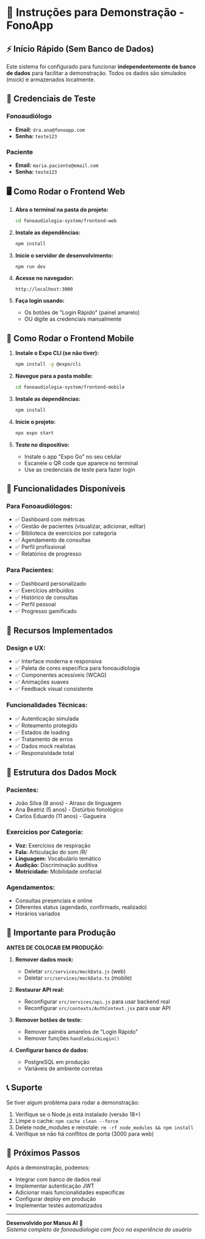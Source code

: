 # 🚀 Instruções para Demonstração - FonoApp

## ⚡ Início Rápido (Sem Banco de Dados)

Este sistema foi configurado para funcionar **independentemente de banco de dados** para facilitar a demonstração. Todos os dados são simulados (mock) e armazenados localmente.

## 🔑 Credenciais de Teste

### Fonoaudiólogo
- **Email:** `dra.ana@fonoapp.com`
- **Senha:** `teste123`

### Paciente
- **Email:** `maria.paciente@email.com`
- **Senha:** `teste123`

## 🖥️ Como Rodar o Frontend Web

1. **Abra o terminal na pasta do projeto:**
   ```bash
   cd fonoaudiologia-system/frontend-web
   ```

2. **Instale as dependências:**
   ```bash
   npm install
   ```

3. **Inicie o servidor de desenvolvimento:**
   ```bash
   npm run dev
   ```

4. **Acesse no navegador:**
   ```
   http://localhost:3000
   ```

5. **Faça login usando:**
   - Os botões de "Login Rápido" (painel amarelo)
   - OU digite as credenciais manualmente

## 📱 Como Rodar o Frontend Mobile

1. **Instale o Expo CLI (se não tiver):**
   ```bash
   npm install -g @expo/cli
   ```

2. **Navegue para a pasta mobile:**
   ```bash
   cd fonoaudiologia-system/frontend-mobile
   ```

3. **Instale as dependências:**
   ```bash
   npm install
   ```

4. **Inicie o projeto:**
   ```bash
   npx expo start
   ```

5. **Teste no dispositivo:**
   - Instale o app "Expo Go" no seu celular
   - Escaneie o QR code que aparece no terminal
   - Use as credenciais de teste para fazer login

## 🎯 Funcionalidades Disponíveis

### Para Fonoaudiólogos:
- ✅ Dashboard com métricas
- ✅ Gestão de pacientes (visualizar, adicionar, editar)
- ✅ Biblioteca de exercícios por categoria
- ✅ Agendamento de consultas
- ✅ Perfil profissional
- ✅ Relatórios de progresso

### Para Pacientes:
- ✅ Dashboard personalizado
- ✅ Exercícios atribuídos
- ✅ Histórico de consultas
- ✅ Perfil pessoal
- ✅ Progresso gamificado

## 🎨 Recursos Implementados

### Design e UX:
- ✅ Interface moderna e responsiva
- ✅ Paleta de cores específica para fonoaudiologia
- ✅ Componentes acessíveis (WCAG)
- ✅ Animações suaves
- ✅ Feedback visual consistente

### Funcionalidades Técnicas:
- ✅ Autenticação simulada
- ✅ Roteamento protegido
- ✅ Estados de loading
- ✅ Tratamento de erros
- ✅ Dados mock realistas
- ✅ Responsividade total

## 🔧 Estrutura dos Dados Mock

### Pacientes:
- João Silva (8 anos) - Atraso de linguagem
- Ana Beatriz (5 anos) - Distúrbio fonológico  
- Carlos Eduardo (11 anos) - Gagueira

### Exercícios por Categoria:
- **Voz:** Exercícios de respiração
- **Fala:** Articulação do som /R/
- **Linguagem:** Vocabulário temático
- **Audição:** Discriminação auditiva
- **Motricidade:** Mobilidade orofacial

### Agendamentos:
- Consultas presenciais e online
- Diferentes status (agendado, confirmado, realizado)
- Horários variados

## 🚨 Importante para Produção

**ANTES DE COLOCAR EM PRODUÇÃO:**

1. **Remover dados mock:**
   - Deletar `src/services/mockData.js` (web)
   - Deletar `src/services/mockData.ts` (mobile)

2. **Restaurar API real:**
   - Reconfigurar `src/services/api.js` para usar backend real
   - Reconfigurar `src/contexts/AuthContext.jsx` para usar API

3. **Remover botões de teste:**
   - Remover painéis amarelos de "Login Rápido"
   - Remover funções `handleQuickLogin()`

4. **Configurar banco de dados:**
   - PostgreSQL em produção
   - Variáveis de ambiente corretas

## 📞 Suporte

Se tiver algum problema para rodar a demonstração:

1. Verifique se o Node.js está instalado (versão 18+)
2. Limpe o cache: `npm cache clean --force`
3. Delete node_modules e reinstale: `rm -rf node_modules && npm install`
4. Verifique se não há conflitos de porta (3000 para web)

## 🎉 Próximos Passos

Após a demonstração, podemos:
- Integrar com banco de dados real
- Implementar autenticação JWT
- Adicionar mais funcionalidades específicas
- Configurar deploy em produção
- Implementar testes automatizados

---

**Desenvolvido por Manus AI** 🤖  
*Sistema completo de fonoaudiologia com foco na experiência do usuário*

